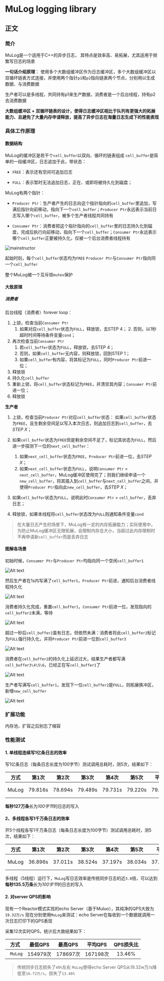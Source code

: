 # MuLog logging library



## 正文

### 简介
MuLog是一个适用于C++的异步日志， 其特点是效率高、易拓展，尤其适用于频繁写日志的场景

**一句话介绍原理**：
使用多个大数组缓冲区作为日志缓冲区，多个大数组缓冲区以双循环链表方式连接，并使用两个指针`p1`和`p2`指向链表两个节点，分别用以生成数据、与消费数据 

生产者可以是多线程，共同持有p1来生产数据，消费者是一个后台线程，持有p2去消费数据

**大数组缓冲区 + 双循环链表的设计，使得日志缓冲区相比于队列有更强大的拓展能力、且避免了大量内存申请释放，提高了异步日志在海量日志生成下的性能表现**




### 具体工作原理

#### 数据结构

MuLog的缓冲区是若干个`cell_buffer`以双向、循环的链表组成 
`cell_buffer`是简单的一段缓冲区，日志追加于此，带状态：

* `FREE`：表示还有空间可追加日志

* `FULL`：表示暂时无法追加日志，正在、或即将被持久化到磁盘；



MuLog有两个指针：

* `Producer Ptr`：生产者产生的日志向这个指针指向的`cell_buffer`里追加，写满后指针向前移动，指向下一个`cell_buffer`；`Producer Ptr`永远表示当前日志写入哪个`cell_buffer`，被多个生产者线程共同持有

* `Consumer Ptr`：消费者把这个指针指向的`cell_buffer`里的日志持久化到磁盘，完成后执行向前移动，指向下一个`cell_buffer`；`Consumer Ptr`永远表示哪个`cell_buffer`正要被持久化，仅被一个后台消费者线程持有



![mainstructor](mainstructor.png)

起始时刻，每个`cell_buffer`状态均为`FREE` 
`Producer Ptr`与`Consumer Ptr`指向同一个`cell_buffer`

整个MuLog被一个互斥锁`mutex`保护

#### 大致原理

##### 消费者

后台线程（消费者）forever loop：

1. 上锁，检查当前`Consumer Ptr`
   	1. 如果对应`cell_buffer`状态为`FULL`，释放锁，去STEP 4；
    	2. 否则，以1秒超时时间等待条件变量`cond`；
2. 再次检查当前`Consumer Ptr`
   1. 若`cell_buffer`状态为`FULL`，释放锁，去STEP 4；
   2. 否则，如果`cell_buffer`无内容，则释放锁，回到STEP 1；
   3. 如果`cell_buffer`有内容，将其标记为`FULL`，同时`Producer Ptr`前进一位；
3. 释放锁
4. 持久化`cell_buffer`
5. 重新上锁，将`cell_buffer`状态标记为`FREE`，并清空其内容；`Consumer Ptr`前进一位；
6. 释放锁



**生产者**

1. 上锁，检查当前`Producer Ptr`对应`cell_buffer`状态：
   如果`cell_buffer`状态为`FREE`，且生剩余空间足以写入本次日志，则追加日志到`cell_buffer`，去*STEP X*；
2. 如果`cell_buffer`状态为`FREE`但是剩余空间不足了，标记其状态为`FULL`，然后进一步探测下一位的`next_cell_buffer`：
   1. 如果`next_cell_buffer`状态为`FREE`，`Producer Ptr`前进一位，去*STEP X*；
   2. 如果`next_cell_buffer`状态为`FULL`，说明`Consumer Ptr` = `next_cell_buffer`，MuLog缓冲区使用完了；则我们继续申请一个`new_cell_buffer`，将其插入到`cell_buffer`与`next_cell_buffer`之间，并使得`Producer Ptr`指向此`new_cell_buffer`，去*STEP X*；

3. 如果`cell_buffer`状态为`FULL`，说明此时`Consumer Ptr` = `cell_buffer`，丢弃日志；
4. 释放锁，如果本线程将`cell_buffer`状态改为`FULL`则通知条件变量`cond`



> 在大量日志产生的场景下，MuLog有一定的内存拓展能力；实际使用中，为防止MuLog缓冲区无限拓展，会限制内存总大小，当超过此内存限制时不再申请新`cell_buffer`而是丢弃日志



#### 图解各场景

初始时候，`Consumer Ptr`与`Producer Ptr`均指向同一个空闲`cell_buffer1`

![Alt text](init.png)

然后生产者在1s内写满了`cell_buffer1`，`Producer Ptr`前进，通知后台消费者线程持久化

![Alt text](step1.png)

消费者持久化完成，重置`cell_buffer1`，`Consumer Ptr`前进一位，发现指向的`cell_buffer2`未满，等待

![Alt text](step1.5.png)

超过一秒后`cell_buffer2`虽有日志，但依然未满：消费者将此`cell_buffer2`标记为`FULL`强行持久化，并将`Producer Ptr`前进一位到`cell_buffer3`

![Alt text](step2.png)

消费者在`cell_buffer2`的持久化上延迟过大，结果生产者都写满`cell_buffer3\4\5\6`，已经正在写`cell_buffer1`了

![Alt text](step3.png)

生产者写满写`cell_buffer1`，发现下一位`cell_buffer2`是`FULL`，则拓展换冲区，新增`new_cell_buffer`

![Alt text](step4.png)



### 扩展功能

内存池，扩容之后别忘了缩容



### 性能测试



#### 1. 单线程连续写1亿条日志的效率

写1亿条日志（每条日志长度为100字节）测试调用总耗时，测5次，结果如下：

| 方式  |  第1次  |  第2次  |  第3次  |  第4次  |  第5次  |  平均  |   速度/s   |
| :---: | :-----: | :-----: | :-----: | :-----: | :-----: | :----: | :--------: |
| MuLog | 79.816s | 78.694s | 79.489s | 79.731s | 79.220s | 79.39s | 125.96万/s |

**每秒127万条**长为*100字节*的日志的写入

#### 2、多线程各写1千万条日志的效率

开5个线程各写1千万条日志（每条日志长度为100字节）测试调用总耗时，测5次，结果如下：

| 方式  |  第1次  |  第2次  |  第3次  |  第4次  |  第5次  |  平均   |   速度/s   |
| ----- | :-----: | :-----: | :-----: | :-----: | :-----: | :-----: | :--------: |
| MuLog | 36.896s | 37.011s | 38.524s | 37.197s | 38.034s | 37.532s | 133.22万/s |

多线程（5线程）运行下，`MuLog`写日志效率是传统同步日志的近`3.8`倍，可以达到**每秒135.5万条**长为*100字节*的日志的写入



#### 2. 对server QPS的影响

现有一个Reactor模式实现的echo Server（基于Muluo），其纯净的QPS大致为`19.32万/s`
现在分别使用`MuLog`来测试：echo Server在每收到一个数据就调用一次日志打印下的QPS表现

采集12次实时QPS，统计后大致结果如下：

|   方式   | 最低QPS  | 最高QPS  | 平均QPS  | QPS损失比 |
| :------: | :------: | :------: | :------: | :-------: |
| ` MuLog` | 154979次 | 178697次 | 167198次 |  13.46%   |

>传统同步日志损失了`40%`左右
>`MuLog`使得echo Server QPS从19.32w万/s降低至`16.72万/s`，损失了`13.46%`



